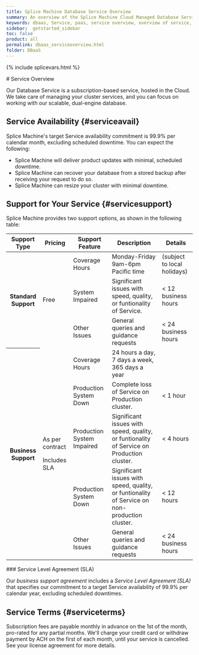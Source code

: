 ```yaml
---
title: Splice Machine Database Service Overview
summary: An overview of the Splice Machine Cloud Managed Database Service.
keywords: dbaas, Service, paas, service overview, overview of service, availability, support, service support, service terms, license
sidebar:  getstarted_sidebar
toc: false
product: all
permalink: dbaas_serviceoverview.html
folder: DBaaS
---
```

{% include splicevars.html %} <section>
<div class="TopicContent" data-swiftype-index="true" markdown="1">
# Service Overview

Our Database Service is a subscription-based service, hosted in the
Cloud. We take care of managing your cluster services, and you can focus
on working with our scalable, dual-engine database.

## Service Availability   {#serviceavail}

Splice Machine's target Service availability commitment is 99.9% per
calendar month, excluding scheduled downtime. You can expect the
following:

* Splice Machine will deliver product updates with minimal, scheduled
  downtime.
* Splice Machine can recover your database from a stored backup after
  receiving your request to do so.
* Splice Machine can resize your cluster with minimal downtime.

## Support for Your Service   {#servicesupport}

Splice Machine provides two support options, as shown in the following
table:

<table>
                <col />
                <col />
                <col />
                <col />
                <col />
                <thead>
                    <tr>
                        <th>Support Type</th>
                        <th>Pricing</th>
                        <th>Support Feature</th>
                        <th>Description</th>
                        <th>Details</th>
                    </tr>
                </thead>
                <tbody>
                    <tr>
                        <th rowspan="3">Standard Support</th>
                        <td rowspan="3">Free</td>
                        <td>Coverage Hours</td>
                        <td>Monday-Friday<br />9am-6pm Pacific time</td>
                        <td>(subject to local holidays)</td>
                    </tr>
                    <tr>
                        <td>System Impaired</td>
                        <td>Significant issues with speed, quality, or funtionality of Service.</td>
                        <td>&lt; 12 business hours</td>
                    </tr>
                    <tr>
                        <td>Other Issues</td>
                        <td>General queries and guidance requests</td>
                        <td>&lt; 24 business hours</td>
                    </tr>
                    <tr>
                        <th rowspan="5">Business Support</th>
                        <td rowspan="5"><p>As per contract</p><p>Includes SLA</p></td>
                        <td>Coverage Hours</td>
                        <td>24 hours a day, 7 days a week, 365 days a year</td>
                        <td> </td>
                    </tr>
                    <tr>
                        <td>Production System Down</td>
                        <td>Complete loss of Service on Production cluster.</td>
                        <td>&lt; 1 hour</td>
                    </tr>
                    <tr>
                        <td>Production System Impaired</td>
                        <td>Significant issues with speed, quality, or funtionality of Service on Production cluster.</td>
                        <td>&lt; 4 hours</td>
                    </tr>
                    <tr>
                        <td>Production System Down</td>
                        <td>Significant issues with speed, quality, or funtionality of Service on non-production cluster.</td>
                        <td>&lt; 12 hours</td>
                    </tr>
                    <tr>
                        <td>Other Issues</td>
                        <td>General queries and guidance requests</td>
                        <td>&lt; 24 business hours</td>
                    </tr>
                </tbody>
            </table>
### Service Level Agreement (SLA)

Our *business support agreement* includes a *Service Level Agreement
(SLA)* that specifies our commitment to a target Service availability of
99.9% per calendar year, excluding scheduled downtimes.

## Service Terms   {#serviceterms}

Subscription fees are payable monthly in advance on the 1st of the
month, pro-rated for any partial months. We'll charge your credit card
or withdraw payment by ACH on the first of each month, until your
service is cancelled. See your license agreement for more details.

</div>
</section>

